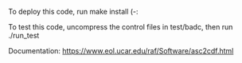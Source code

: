 To deploy this code, run make install (-:

To test this code, uncompress the control files in test/badc, then run ./run_test

Documentation: https://www.eol.ucar.edu/raf/Software/asc2cdf.html
